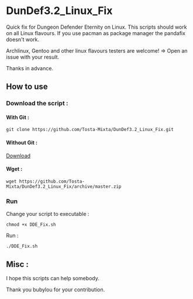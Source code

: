 DunDef3.2_Linux_Fix
===================
Quick fix for Dungeon Defender Eternity on Linux. This scripts should work on all Linux flavours. If you use pacman as
package manager the pandafix doesn't work.

Archlinux, Gentoo and other linux flavours testers are welcome! => Open an issue with your result.

Thanks in advance.
## How to use
### Download the script :
#### With Git :<br />
```
git clone https://github.com/Tosta-Mixta/DunDef3.2_Linux_Fix.git
```
#### Without Git : <br />
[Download](https://github.com/Tosta-Mixta/DunDef3.2_Linux_Fix/archive/master.zip)
#### Wget :<br />
```
wget https://github.com/Tosta-Mixta/DunDef3.2_Linux_Fix/archive/master.zip
```

### Run
Change your script to executable :
```
chmod +x DDE_Fix.sh
```

Run :
```
./DDE_Fix.sh
```

## Misc :
I hope this scripts can help somebody.

Thank you bubylou for your contribution.